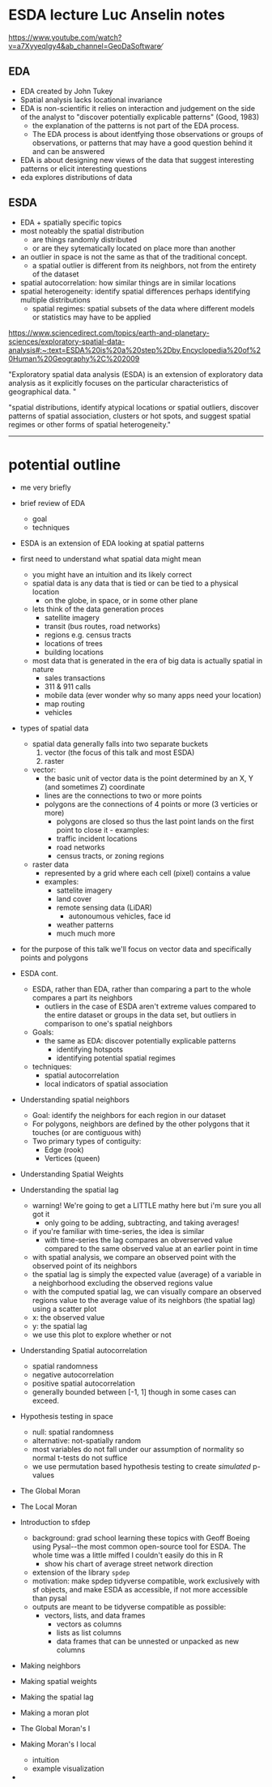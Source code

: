 # ESDA lecture Luc Anselin notes

https://www.youtube.com/watch?v=a7XyyeqIgy4&ab_channel=GeoDaSoftware⁄

## EDA 

- EDA created by John Tukey
- Spatial analysis lacks locational invariance 
- EDA is non-scientific it relies on interaction and judgement on the side of the analyst to "discover potentially explicable patterns" (Good, 1983)
  - the explanation of the patterns is not part of the EDA process.
  - The EDA process is about identfying those observations or groups of observations, or patterns that may have a good question behind it and can be answered
- EDA is about designing new views of the data that suggest interesting patterns or elicit interesting questions 
- eda explores distributions of data 

## ESDA 

- EDA + spatially specific topics
- most noteably the spatial distribution 
  - are things randomly distributed 
  - or are they sytematically located on place more than another 
- an outlier in space is not the same as that of the traditional concept. 
  - a spatial outlier is different from its neighbors, not from the entirety of the dataset 
- spatial autocorrelation: how similar things are in similar locations
- spatial heterogeneity: identify spatial differences perhaps identifying multiple distributions
  - spatial regimes: spatial subsets of the data where different models or statistics may have to be applied
  
  
https://www.sciencedirect.com/topics/earth-and-planetary-sciences/exploratory-spatial-data-analysis#:~:text=ESDA%20is%20a%20step%2Dby,Encyclopedia%20of%20Human%20Geography%2C%202009

"Exploratory spatial data analysis (ESDA) is an extension of exploratory data analysis as it explicitly focuses on the particular characteristics of geographical data. "

"spatial distributions, identify atypical locations or spatial outliers, discover patterns of spatial association, clusters or hot spots, and suggest spatial regimes or other forms of spatial heterogeneity."





---- 

# potential outline

- me very briefly
- brief review of EDA
  - goal
  - techniques
- ESDA is an extension of EDA looking at spatial patterns
- first need to understand what spatial data might mean
  - you might have an intuition and its likely correct
  - spatial data is any data that is tied or can be tied to a physical location
    - on the globe, in space, or in some other plane
  - lets think of the data generation proces
    - satellite imagery
    - transit (bus routes, road networks)
    - regions e.g. census tracts
    - locations of trees
    - building locations
  - most data that is generated in the era of big data is actually spatial in nature
    - sales transactions
    - 311 & 911 calls 
    - mobile data (ever wonder why so many apps need your location)
    - map routing
    - vehicles
- types of spatial data
  - spatial data generally falls into two separate buckets
    1. vector (the focus of this talk and most ESDA) 
    2. raster
  - vector:
    - the basic unit of vector data is the point determined by an X, Y (and sometimes Z) coordinate
    - lines are the connections to two or more points
    - polygons are the connections of 4 points or more (3 verticies or more)
      - polygons are closed so thus the last point lands on the first point to close it  - examples:
      - traffic incident locations
      - road networks
      - census tracts, or zoning regions
  - raster data
    - represented by a grid where each cell (pixel) contains a value 
    - examples:
      - sattelite imagery
      - land cover
      - remote sensing data (LiDAR)
        - autonoumous vehicles, face id 
      - weather patterns
      - much much more
- for the purpose of this talk we'll focus on vector data and specifically points and polygons
- ESDA cont. 
  - ESDA, rather than EDA, rather than comparing a part to the whole compares a part its neighbors
    - outliers in the case of ESDA aren't extreme values compared to the entire dataset or groups in the data set, but outliers in comparison to one's spatial neighbors
  - Goals:
    - the same as EDA: discover potentially explicable patterns
      - identifying hotspots
      - identifying potential spatial regimes
  - techniques:
    - spatial autocorrelation
    - local indicators of spatial association
- Understanding spatial neighbors
  - Goal: identify the neighbors for each region in our dataset
  - For polygons, neighbors are defined by the other polygons that it touches (or are contiguous with)
  - Two primary types of contiguity:
    - Edge (rook)
    - Vertices (queen)
- Understanding Spatial Weights
- Understanding the spatial lag
  - warning! We're going to get a LITTLE mathy here but i'm sure you all got it 
    - only going to be adding, subtracting, and taking averages! 
  - if you're familiar with time-series, the idea is similar
    - with time-series the lag compares an obverserved value compared to the same observed value at an earlier point in time
  - with spatial analysis, we compare an observed point with the observed point of its neighbors
  - the spatial lag is simply the expected value (average) of a variable in a neighborhood excluding the observed regions value 
  - with the computed spatial lag, we can visually compare an observed regions value to the average value of its neighbors (the spatial lag) using a scatter plot
  - x: the observed value
  - y: the spatial lag
  - we use this plot to explore whether or not 
- Understanding Spatial autocorrelation
  - spatial randomness
  - negative autocorrelation
  - positive spatial autocorrelation
  - generally bounded between [-1, 1] though in some cases can exceed. 
- Hypothesis testing in space
  - null: spatial randomness
  - alternative: not-spatially random
  - most variables do not fall under our assumption of normality so normal t-tests do not suffice
  - we use permutation based hypothesis testing to create _simulated_ p-values
- The Global Moran
- The Local Moran
- Introduction to sfdep
  - background: grad school learning these topics with Geoff Boeing using Pysal--the most common open-source tool for ESDA. The whole time was a little miffed I couldn't easily do this in R
    - show his chart of average street network direction
  - extension of the library `spdep` 
  - motivation: make spdep tidyverse compatible, work exclusively with sf objects, and make ESDA as accessible, if not more accessible than pysal
  - outputs are meant to be tidyverse compatible as possible:
    - vectors, lists, and data frames
      - vectors as columns
      - lists as list columns
      - data frames that can be unnested or unpacked as new columns
      
- Making neighbors
- Making spatial weights
- Making the spatial lag
- Making a moran plot
- The Global Moran's I
- Making Moran's I local
  - intuition
  - example visualization
-
  

    

      
